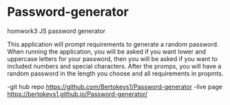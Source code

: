 # Password-generator
homwork3 JS password generator 

This application will prompt requirements to generate a random password. When running the application, you will be asked if you want lower and uppercase letters for your password, then you will be asked if you want to included numbers and special characters. After the promps, you will have a random password in the length you choose and all requirements in propmts. 

-git hub repo <https://github.com/Bertokeys1/Password-generator>
-live page <https://bertokeys1.github.io/Password-generator/>

